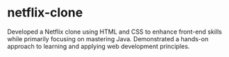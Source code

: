 # netflix-clone
Developed a Netflix clone using HTML and CSS to enhance  front-end skills while primarily focusing on mastering Java.  Demonstrated a hands-on approach to learning and applying  web development principles. 
